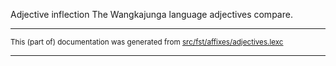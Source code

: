 Adjective inflection
The Wangkajunga language adjectives compare.

* * *

<small>This (part of) documentation was generated from [src/fst/affixes/adjectives.lexc](https://github.com/giellalt/lang-mpj/blob/main/src/fst/affixes/adjectives.lexc)</small>

---

